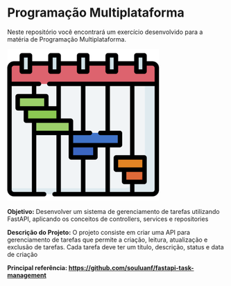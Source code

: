 # Programação Multiplataforma

Neste repositório você encontrará um exercício desenvolvido para a matéria de Programação Multiplataforma. 

<img src = "https://github.com/luanamayumi4/free_images/blob/main/task_icon.png"
 width="350px"/>

**Objetivo:** Desenvolver um sistema de gerenciamento de tarefas utilizando FastAPI, aplicando os conceitos de controllers, services e repositories

**Descrição do Projeto:** O projeto consiste em criar uma API para gerenciamento de tarefas que permite a criação, leitura, atualização e exclusão de tarefas. Cada tarefa deve ter um título, descrição, status e data de criação

**Principal referência: https://github.com/souluanf/fastapi-task-management**
